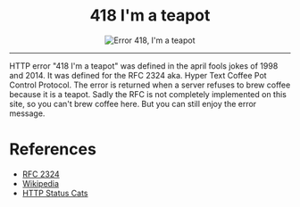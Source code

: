 <div align="center">
    <h1>418 I'm a teapot</h1>
    <img src="https://http.cat/418.jpg" alt="Error 418, I'm a teapot" />
</div>

--------------------------

HTTP error "418 I'm a teapot" was defined in the april fools jokes of 1998 and 2014. It was defined for the RFC 2324 aka. Hyper Text Coffee Pot Control Protocol. The error is returned when a server refuses to brew coffee because it is a teapot. Sadly the RFC is not completely implemented on this site, so you can't brew coffee here. But you can still enjoy the error message.

# References
- [RFC 2324](https://tools.ietf.org/html/rfc2324)
- [Wikipedia](https://en.wikipedia.org/wiki/Hyper_Text_Coffee_Pot_Control_Protocol)
- [HTTP Status Cats](https://http.cat/418)